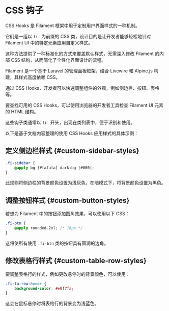 # CSS 钩子

CSS Hooks 是 Filament 框架中用于定制用户界面样式的一种机制。

它们是一组以 `fi-` 为前缀的 CSS 类，设计目的是让开发者能够轻松地针对 Filament UI 中的特定元素应用自定义样式。

这种方法提供了一种标准化的方式来覆盖默认样式，无需深入修改 Filament 的内部 CSS 结构，从而简化了个性化界面设计的流程。

Filament 是一个基于 Laravel 的管理面板框架，结合 Livewire 和 Alpine.js 构建，其样式高度依赖 CSS。

通过 CSS Hooks，开发者可以快速调整组件的外观，例如侧边栏、按钮、表格等。

要查找可用的 CSS Hooks，可以使用浏览器的开发者工具检查 Filament UI 元素的 HTML 结构。

这些钩子类通常以 `fi-` 开头，出现在类列表中，便于识别和使用。

以下是基于文档内容整理的使用 CSS Hooks 应用样式的具体示例：

## 定义侧边栏样式 {#custom-sidebar-styles}


```css
.fi-sidebar {
    @apply bg-[#fafafa] dark:bg-[#000];
}
```

此规则将侧边栏的背景颜色设置为浅灰色，在暗模式下，将背景颜色设置为黑色。

## 调整按钮样式 {#custom-button-styles}

若想为 Filament 中的按钮添加圆角效果，可以使用以下 CSS：


```css
.fi-btn {
    @apply rounded-2xl; /* 16px */
}
```

这将使所有使用 `.fi-btn` 类的按钮具有圆润的边角。

## 修改表格行样式 {#custom-table-row-styles}

要调整表格行的样式，例如更改悬停时的背景颜色，可以使用：

```css
.fi-ta-row:hover {
    background-color: #e0f7fa;
}
```

这会在鼠标悬停时将表格行的背景变为浅蓝色。